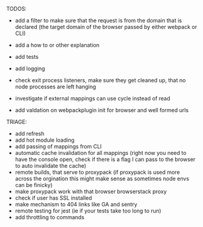 TODOS:

- add a filter to make sure that the request is from the domain that is declared (the target domain of the browser passed by either webpack or CLI)
- add a how to or other explanation
- add tests
- add logging
- check exit process listeners, make sure they get cleaned up, that no node processes are left hanging
- investigate if external mappings can use cycle instead of read

- add valdation on webpackplugin init for browser and well formed urls

TRIAGE:

- add refresh
- add hot module loading
- add passing of mappings from CLI
- automatic cache invalidation for all mappings (right now you need to have the console open, check if there is a flag I can pass to the browser to auto invalidate the cache)
- remote builds, that serve to proxypack (if proxypack is used more across the orgination this might make sense as sometimes node envs can be finicky)
- make proxypack work with that browser browserstack proxy
- check if user has SSL installed
- make mechanism to 404 links like GA and sentry
- remote testing for jest (ie if your tests take too long to run)
- add throttling to commands
